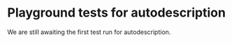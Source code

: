 # Playground tests for autodescription
We are still awaiting the first test run for autodescription.
